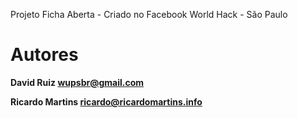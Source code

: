 Projeto Ficha Aberta - Criado no Facebook World Hack - São Paulo

Autores
============

**David Ruiz <wupsbr@gmail.com>**

**Ricardo Martins <ricardo@ricardomartins.info>**